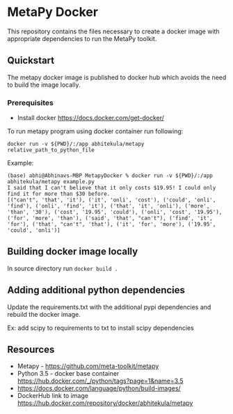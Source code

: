 # MetaPy Docker

This repository contains the files necessary to create a docker image with appropriate dependencies to run the MetaPy toolkit.

## Quickstart
The metapy docker image is published to docker hub which avoids the need to build the image locally.

### Prerequisites
* Install docker https://docs.docker.com/get-docker/

To run metapy program using docker container run following:
```
docker run -v ${PWD}/:/app abhitekula/metapy relative_path_to_python_file
```

Example:
```
(base) abhi@Abhinavs-MBP MetapyDocker % docker run -v ${PWD}/:/app abhitekula/metapy example.py
I said that I can't believe that it only costs $19.95! I could only find it for more than $30 before.
[("can't", 'that', 'it'), ('it', 'onli', 'cost'), ('could', 'onli', 'find'), ('onli', 'find', 'it'), ('that', 'it', 'onli'), ('more', 'than', '30'), ('cost', '19.95', 'could'), ('onli', 'cost', '19.95'), ('for', 'more', 'than'), ('said', 'that', "can't"), ('find', 'it', 'for'), ('that', "can't", 'that'), ('it', 'for', 'more'), ('19.95', 'could', 'onli')]
```

## Building docker image locally
In source directory run ```docker build .```

## Adding additional python dependencies
Update the requirements.txt with the additional pypi dependencies and rebuild the docker image.

Ex: add scipy to requirements to txt to install scipy dependencies

## Resources
* Metapy - https://github.com/meta-toolkit/metapy
* Python 3.5 - docker base container https://hub.docker.com/_/python/tags?page=1&name=3.5
* https://docs.docker.com/language/python/build-images/
* DockerHub link to image https://hub.docker.com/repository/docker/abhitekula/metapy